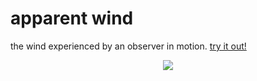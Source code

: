 # apparent wind

the wind experienced by an observer in motion. [try it out!](http://louismueller.io/apparent-wind/)

<p align="center">
  <img src="https://user-images.githubusercontent.com/87721607/149838936-7efd1c71-9f81-4f6e-b7a0-f042ae1a48b5.gif" />
</p>
